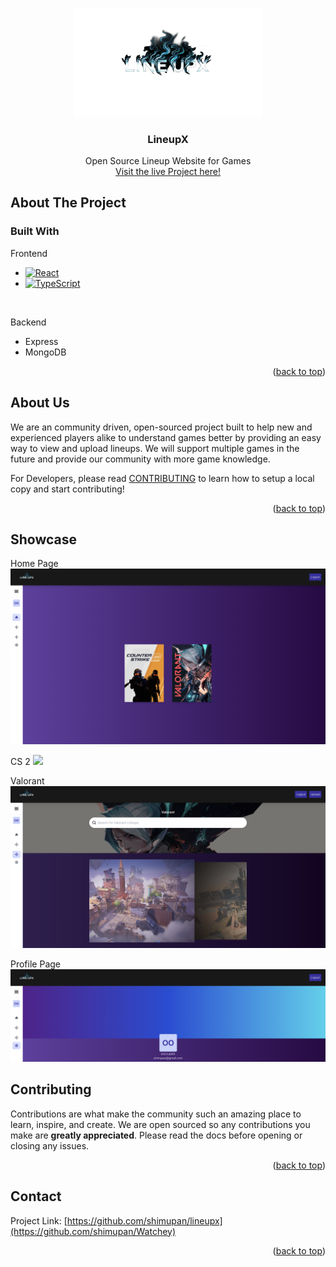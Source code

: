 <!-- Improved compatibility of back to top link: See: https://github.com/othneildrew/Best-README-Template/pull/73 -->
<a name="readme-top"></a>
<!--
*** Thanks for checking out the Best-README-Template. If you have a suggestion
*** that would make this better, please fork the repo and create a pull request
*** or simply open an issue with the tag "enhancement".
*** Don't forget to give the project a star!
*** Thanks again! Now go create something AMAZING! :D
-->





<!-- PROJECT LOGO -->
<br />
<div align="center">
  <a href="https://github.com/shimupan">
    <img src="src/web/src/assets/lineupx.png" alt="Logo" width="60%" height="60%" />
  </a>

  <h3 align="center">LineupX</h3>

  <p align="center">
    Open Source Lineup Website for Games
    <br />
    <a href="https://lineupx.net">Visit the live Project here!</a>
  </p>
</div>







<!-- ABOUT THE PROJECT -->
## About The Project

### Built With

Frontend
* [![React][React.js]][React-url]
* [![TypeScript](https://badges.frapsoft.com/typescript/code/typescript.png?v=101)](https://www.typescriptlang.org/)
<br/>

Backend

* Express
* MongoDB

<p align="right">(<a href="#readme-top">back to top</a>)</p>

<!-- GETTING STARTED -->
## About Us

We are an community driven, open-sourced project built to help new and experienced players alike to understand games better by providing an easy way to view and upload lineups. We will support multiple games in the future and provide our community with more game knowledge.

For Developers, please read <a href="./docs/contributing/CONTRIBUTING.md">CONTRIBUTING</a> to learn how to setup a local copy and start contributing!
    
<p align="right">(<a href="#readme-top">back to top</a>)</p>

<!-- USAGE EXAMPLES -->
## Showcase
Home Page
<img src="./public/HomeScreen.png" />

CS 2
<img src="./public/CS2.png" />

Valorant
<img src="./public/VALORANT.png" />

Profile Page
<img src="./public/PROFILE.png" />

<!-- CONTRIBUTING -->
## Contributing

Contributions are what make the community such an amazing place to learn, inspire, and create. We are open sourced so any contributions you make are **greatly appreciated**. Please read the docs before opening or closing any issues.

<p align="right">(<a href="#readme-top">back to top</a>)</p>

<!-- CONTACT -->
## Contact

Project Link: [https://github.com/shimupan/lineupx](https://github.com/shimupan/Watchey)

<p align="right">(<a href="#readme-top">back to top</a>)</p>




<!-- MARKDOWN LINKS & IMAGES -->
<!-- https://www.markdownguide.org/basic-syntax/#reference-style-links -->
[contributors-shield]: https://img.shields.io/github/contributors/github_username/repo_name.svg?style=for-the-badge
[contributors-url]: https://github.com/github_username/repo_name/graphs/contributors
[forks-shield]: https://img.shields.io/github/forks/github_username/repo_name.svg?style=for-the-badge
[forks-url]: https://github.com/github_username/repo_name/network/members
[stars-shield]: https://img.shields.io/github/stars/github_username/repo_name.svg?style=for-the-badge
[stars-url]: https://github.com/github_username/repo_name/stargazers
[issues-shield]: https://img.shields.io/github/issues/github_username/repo_name.svg?style=for-the-badge
[issues-url]: https://github.com/github_username/repo_name/issues
[license-shield]: https://img.shields.io/github/license/github_username/repo_name.svg?style=for-the-badge
[license-url]: https://github.com/github_username/repo_name/blob/master/LICENSE.txt
[Next.js]: https://img.shields.io/badge/next.js-000000?style=for-the-badge&logo=nextdotjs&logoColor=white
[Next-url]: https://nextjs.org/
[React.js]: https://img.shields.io/badge/React-20232A?style=for-the-badge&logo=react&logoColor=61DAFB
[React-url]: https://reactjs.org/
[Vue.js]: https://img.shields.io/badge/Vue.js-35495E?style=for-the-badge&logo=vuedotjs&logoColor=4FC08D
[Vue-url]: https://vuejs.org/
[Angular.io]: https://img.shields.io/badge/Angular-DD0031?style=for-the-badge&logo=angular&logoColor=white
[Angular-url]: https://angular.io/
[Svelte.dev]: https://img.shields.io/badge/Svelte-4A4A55?style=for-the-badge&logo=svelte&logoColor=FF3E00
[Svelte-url]: https://svelte.dev/
[Laravel.com]: https://img.shields.io/badge/Laravel-FF2D20?style=for-the-badge&logo=laravel&logoColor=white
[Laravel-url]: https://laravel.com
[Bootstrap.com]: https://img.shields.io/badge/Bootstrap-563D7C?style=for-the-badge&logo=bootstrap&logoColor=white
[Bootstrap-url]: https://getbootstrap.com
[JQuery.com]: https://img.shields.io/badge/jQuery-0769AD?style=for-the-badge&logo=jquery&logoColor=white
[JQuery-url]: https://jquery.com 
